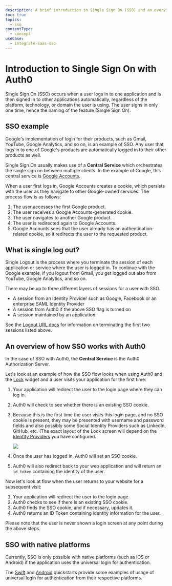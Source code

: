 ```yaml
---
description: A brief introduction to Single Sign On (SSO) and an overview of how SSO works with Auth0.
toc: true
topics:
  - sso
contentType:
  - concept
useCase:
  - integrate-saas-sso
---
```

# Introduction to Single Sign On with Auth0

Single Sign On (SSO) occurs when a user logs in to one application and is then signed in to other applications automatically, regardless of the platform, technology, or domain the user is using. The user signs in only one time, hence the naming of the feature (Single Sign On).

## SSO example

Google's implementation of login for their products, such as Gmail, YouTube, Google Analytics, and so on, is an example of SSO. Any user that logs in to one of Google's products are automatically logged in to their other products as well.

Single Sign On usually makes use of a **Central Service** which orchestrates the single sign on between multiple clients. In the example of Google, this central service is [Google Accounts](https://accounts.google.com).

When a user first logs in, Google Accounts creates a cookie, which persists with the user as they navigate to other Google-owned services. The process flow is as follows:

1. The user accesses the first Google product.
1. The user receives a Google Accounts-generated cookie.
1. The user navigates to another Google product.
1. The user is redirected again to Google Accounts.
1. Google Accounts sees that the user already has an authentication-related cookie, so it redirects the user to the requested product.

## What is single log out?

Single Logout is the process where you terminate the session of each application or service where the user is logged in. To continue with the Google example, if you logout from Gmail, you get logged out also from YouTube, Google Analytics, and so on.

There may be up to three different layers of sessions for a user with SSO.

* A session from an Identity Provider such as Google, Facebook or an enterprise SAML Identity Provider
* A session from Auth0 if the above SSO flag is turned on
* A session maintained by an application

See the [Logout URL docs](/logout) for information on terminating the first two sessions listed above.

## An overview of how SSO works with Auth0

In the case of SSO with Auth0, the **Central Service** is the Auth0 Authorization Server.

Let's look at an example of how the SSO flow looks when using Auth0 and the [Lock](/libraries/lock) widget and a user visits your application for the first time:

1. Your application will redirect the user to the login page where they can log in.
1. Auth0 will check to see whether there is an existing SSO cookie.
1. Because this is the first time the user visits this login page, and no SSO cookie is present, they may be presented with username and password fields and also possibly some Social Identity Providers such as LinkedIn, GitHub, etc. (The exact layout of the Lock screen will depend on the [Identity Providers](/identityproviders) you have configured.

    ![](/media/articles/sso/single-sign-on/lock-no-sso-cookie.png)

1. Once the user has logged in, Auth0 will set an SSO cookie.
1. Auth0 will also redirect back to your web application and will return an `id_token` containing the identity of the user.

Now let's look at flow when the user returns to your website for a subsequent visit:

1. Your application will redirect the user to the login page.
1. Auth0 checks to see if there is an existing SSO cookie.
1. Auth0 finds the SSO cookie, and if necessary, updates it.
1. Auth0 returns an ID Token containing identity information for the user.

Please note that the user is never shown a login screen at any point during the above steps.

## SSO with native platforms

Currently, SSO is only possible with native platforms (such as iOS or Android) if the application uses the universal login for authentication.

The [Swift](/quickstart/native/ios-swift/00-login) and [Android](/quickstart/native/android/00-login) quickstarts provide some examples of usage of universal login for authentication from their respective platforms.